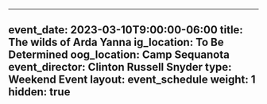 ---

event_date: 2023-03-10T9:00:00-06:00
title: The wilds of Arda Yanna
ig_location: To Be Determined
oog_location: Camp Sequanota
event_director: Clinton Russell Snyder
type: Weekend Event
layout: event_schedule
weight: 1
hidden: true
---